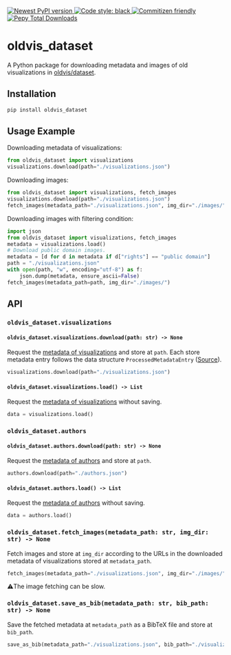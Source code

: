 <a href="https://pypi.org/project/oldvis_dataset/">
    <img alt="Newest PyPI version" src="https://img.shields.io/pypi/v/oldvis_dataset.svg">
</a>
<a href="https://github.com/psf/black">
    <img alt="Code style: black" src="https://img.shields.io/badge/code%20style-black-000000.svg">
</a>
<a href="http://commitizen.github.io/cz-cli/">
    <img alt="Commitizen friendly" src="https://img.shields.io/badge/commitizen-friendly-brightgreen.svg">
</a>
<a href="https://pepy.tech/projects/oldvis_dataset">
    <img alt="Pepy Total Downloads" src="https://img.shields.io/pepy/dt/oldvis_dataset">
</a>

# oldvis_dataset

A Python package for downloading metadata and images of old visualizations in [oldvis/dataset](https://github.com/oldvis/dataset).

## Installation

```sh
pip install oldvis_dataset
```

## Usage Example

Downloading metadata of visualizations:

```python
from oldvis_dataset import visualizations
visualizations.download(path="./visualizations.json")
```

Downloading images:

```python
from oldvis_dataset import visualizations, fetch_images
visualizations.download(path="./visualizations.json")
fetch_images(metadata_path="./visualizations.json", img_dir="./images/")
```

Downloading images with filtering condition:

```python
import json
from oldvis_dataset import visualizations, fetch_images
metadata = visualizations.load()
# Download public domain images.
metadata = [d for d in metadata if d["rights"] == "public domain"]
path = "./visualizations.json"
with open(path, "w", encoding="utf-8") as f:
    json.dump(metadata, ensure_ascii=False)
fetch_images(metadata_path=path, img_dir="./images/")
```

## API

### `oldvis_dataset.visualizations`

#### `oldvis_dataset.visualizations.download(path: str) -> None`

Request the [metadata of visualizations](https://github.com/oldvis/dataset/blob/main/dataset/output/visualizations.json) and store at `path`.
Each store metadata entry follows the data structure `ProcessedMetadataEntry` ([Source](https://github.com/oldvis/libprocess/blob/main/libprocess/typing.py)).

```python
visualizations.download(path="./visualizations.json")
```

#### `oldvis_dataset.visualizations.load() -> List`

Request the [metadata of visualizations](https://github.com/oldvis/dataset/blob/main/dataset/output/visualizations.json) without saving.

```python
data = visualizations.load()
```

### `oldvis_dataset.authors`

#### `oldvis_dataset.authors.download(path: str) -> None`

Request the [metadata of authors](https://github.com/oldvis/dataset/blob/main/dataset/output/authors.json) and store at `path`.

```python
authors.download(path="./authors.json")
```

#### `oldvis_dataset.authors.load() -> List`

Request the [metadata of authors](https://github.com/oldvis/dataset/blob/main/dataset/output/authors.json) without saving.

```python
data = authors.load()
```

### `oldvis_dataset.fetch_images(metadata_path: str, img_dir: str) -> None`

Fetch images and store at `img_dir` according to the URLs in the downloaded metadata of visualizations stored at `metadata_path`.

```python
fetch_images(metadata_path="./visualizations.json", img_dir="./images/")
```

⚠️The image fetching can be slow.

### `oldvis_dataset.save_as_bib(metadata_path: str, bib_path: str) -> None`

Save the fetched metadata at `metadata_path` as a BibTeX file and store at `bib_path`.

```python
save_as_bib(metadata_path="./visualizations.json", bib_path="./visualizations.bib")
```
